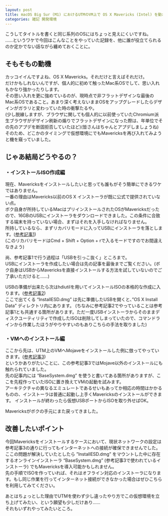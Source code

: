 ```yaml
---
layout: post
title: macOS Big Sur (M1) におけるUTMのVM上で OS X Mavericks (Intel) を動かすお話
categories: 雑記 開発環境
---
```


こうしてタイトルを書くと同じ系列のOSにはちょっと見えにくいですね。  
……というワケで今回はこんなことをやっていた記録を、他に誰が役立てられるのか定かでない話ながら纏めておくことに。

## そもそもの動機

カッコイイんですよね、OS X Mavericks。それだけと言えばそれだけ。  
だけかもしれないんですが、個人的に初めて触ったMac系OSでして、思い入れもかなり強かったりします。  
その思い入れを更に強めているのが、現時点で非フラットデザインな最後のMac系OSであること。あまり深く考えないままOSをアップグレードしたらデザインがガラリと変わっていた時の衝撃たるや。  
(少し脱線しますが、ブラウザに関しても個人的に以前使っていたChromium派生ブラウザがデザイン刷新の煽りでフラットデザインになった際は、年単位でその先のアプデを断固拒否していたほど)(皆さんはちゃんとアプデしましょうね)  
そのため、どこかのタイミングで仮想環境にでもMavericksを再び入れてみようと機を窺っていました。

## じゃあ結局どうやるの？

### ・インストールISO作成編

現在、Mavericksをインストールしたいと思っても誰もがそう簡単にできるワケではありません。  
一番の理由はMavericks以前のOS X インストーラが既に公式で提供されていない点。  
ボク自身が所持しているMacはプリインストールされたOSがMavericksだったので、16GBのUSBにインストーラをダウンロードできました。この条件に合致する端末を持っていない場合、まずはそれを入手しなければなりません。  
所持しているなら、まずリカバリモードに入ってUSBにインストーラを落とします。([参考記事1][Ref1])  
(このリカバリモードはCmd + Shift + Option + rで入るモードですのでお間違えなきよう)

尚、参考記事1で行う過程は「USBを引っこ抜く」ところまで。  
USBにインストーラを作成したい場合は先の記事を最後までご覧ください。(ボク自身はUSBからMavericksを直接インストールする方法を試していないのでご了承いただけると……)

USBの準備が出来たら次はhdiutilを用いてインストールISOの本格的な作成に入ります。([参考記事2][Ref2])  
ここで出てくる “InstallESD.dmg” は先に準備したUSBを開くと、”OS X Install Data” ディレクトリ内にあります。
(ちなみに参考記事2でやっていることは参考記事1とも共通する箇所があります。ただ一度USBインストーラからそのままディスクユーティリティで作成したISOは削除してしまっていたので、コマンドラインから作業したほうがやりやすいのもありこちらの手法を取りました)

### ・VMへのインストール編

ここから先は、UTM上のVMへMojaveをインストールした例に倣ってやっていきます。([参考記事3][Ref3])  
というかありがたいことに、この参考記事3ではMojave以外のインストールにも触れられていました。  
先の記事内には “BaseSystem.dmg” を使うと書いてある箇所がありますが、ここを先程作っていたISOに置き換えてVMの起動を試みます。  
アーキテクチャの異なるエミュレートであるせいもあってか相応の時間はかかるものの、インストーラは普通に起動し上手くMavericksのインストールができます。
インストールが終わったら仮想USBポートからISOを取り外せばOK。

Mavericksがボクの手元にまた戻ってきました。

## 改善したいポイント

今回Mavericksをインストールするケースにおいて、現状ネットワークの設定は参考記事3の通りに行ってもインターネットへの接続が確保できませんでした。  
ここの問題が解決していたとしたら ”InstallESD.dmg” をマウントした中に存在するオンラインインストーラ “BaseSystem.dmg” (参考記事3で使われているインストーラ) でもMavericksを導入可能かもしれません。  
先の手順でISOを作っていれば、それはオフライン対応のインストーラになります。もし同じ作業を行ってインターネット接続ができなかった場合はぜひこちらを利用してみてください。

あとはちょっとした理由でUTMを使わず少し違ったやり方でこの仮想環境を立ち上げてみたい、という願望も少しだけあり……  
それもいずれやってみたいところ。

[Ref1]: https://soundability.tokyo/pc/20014/
[Ref2]: https://yama-mac.com/diskutility_create_macos_install_iso/
[Ref3]: https://khronokernel.github.io/apple/silicon/2021/01/17/QEMU-AS.html
